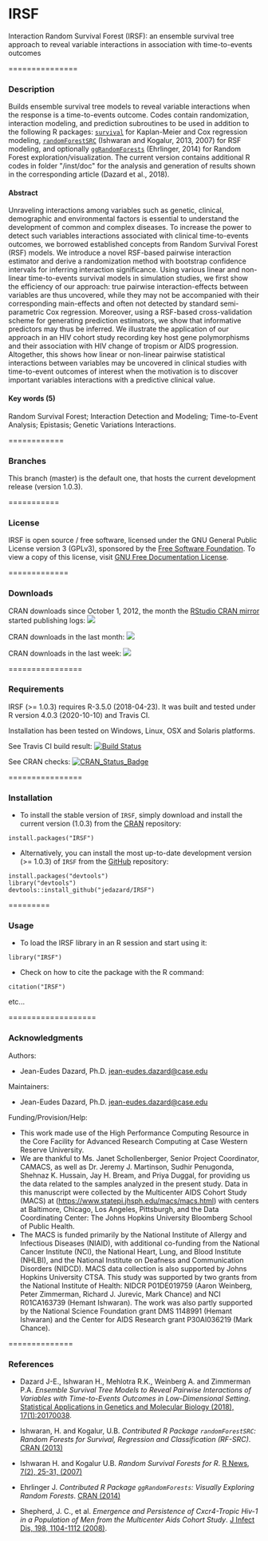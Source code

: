 # IRSF
Interaction Random Survival Forest (IRSF): an ensemble survival tree approach to reveal variable interactions in association with time-to-events outcomes


===============
### Description
Builds ensemble survival tree models to reveal variable interactions when the response is a time-to-events outcome. 
Codes contain randomization, interaction modeling, and prediction subroutines to be used in addition to the following 
R packages: [`survival`](https://CRAN.R-project.org/package=survival) for Kaplan-Meier and Cox regression modeling, 
[`randomForestSRC`](https://CRAN.R-project.org/package=randomForestSRC) (Ishwaran and Kogalur, 2013, 2007) for RSF modeling, 
and optionally [`ggRandomForests`](https://CRAN.R-project.org/package=ggRandomForests) (Ehrlinger, 2014) for Random Forest 
exploration/visualization. The current version contains additional R codes in folder "/inst/doc" for the analysis and generation 
of results shown in the corresponding article (Dazard et al., 2018).

#### Abstract
Unraveling interactions among variables such as genetic, clinical, demographic and environmental factors is essential to understand the development of common and complex diseases. To increase the power to detect such variables interactions associated with clinical time-to-events outcomes, we borrowed established concepts from Random Survival Forest (RSF) models. We introduce a novel RSF-based pairwise interaction estimator and derive a randomization method with bootstrap confidence intervals for inferring interaction significance. Using various linear and non-linear time-to-events survival models in simulation studies, we first show the efficiency of our approach: true pairwise interaction-effects between variables are thus uncovered, while they may not be accompanied with their corresponding main-effects and often not detected by standard semi-parametric Cox regression. Moreover, using a RSF-based cross-validation scheme for generating prediction estimators, we show that informative predictors may thus be inferred. We illustrate the application of our approach in an HIV cohort study recording key host gene polymorphisms and their association with HIV change of tropism or AIDS progression. Altogether, this shows how linear or non-linear pairwise statistical interactions between variables may be uncovered in clinical studies with time-to-event outcomes of interest when the motivation is to discover important variables interactions with a predictive clinical value.

#### Key words (5)
Random Survival Forest; Interaction Detection and Modeling; Time-to-Event Analysis; Epistasis; Genetic Variations Interactions.


============
### Branches

This branch (master) is the  default one, that hosts the current development release (version 1.0.3).


===========
### License

IRSF is open source / free software, licensed under the GNU General Public License version 3 (GPLv3), 
sponsored by the [Free Software Foundation](https://www.fsf.org/). To view a copy of this license, visit 
[GNU Free Documentation License](https://www.gnu.org/licenses/gpl-3.0.html).


=============
### Downloads

CRAN downloads since October 1, 2012, 
the month the [RStudio CRAN mirror](http://cran-logs.rstudio.com/) 
started publishing logs:
[![](https://cranlogs.r-pkg.org/badges/grand-total/IRSF)](https://CRAN.R-project.org/package=IRSF)

CRAN downloads in the last month:
[![](https://cranlogs.r-pkg.org/badges/last-month/IRSF)](https://CRAN.R-project.org/package=IRSF)

CRAN downloads in the last week:
[![](https://cranlogs.r-pkg.org/badges/last-week/IRSF)](https://CRAN.R-project.org/package=IRSF)


================
### Requirements

IRSF (>= 1.0.3) requires R-3.5.0 (2018-04-23). It was built and tested under R version 4.0.3 (2020-10-10) and Travis CI. 

Installation has been tested on Windows, Linux, OSX and Solaris platforms. 

See Travis CI build result:
[![Build Status](https://travis-ci.com/jedazard/IRSF.svg)](https://travis-ci.com/jedazard/IRSF)

See CRAN checks:
[![CRAN_Status_Badge](https://www.r-pkg.org/badges/version/IRSF)](https://cran.r-project.org/web/checks/check_results_IRSF.html)


================
### Installation

* To install the stable version of `IRSF`, simply download and install the current version (1.0.3) from the [CRAN](https://CRAN.R-project.org/package=IRSF) 
repository:

```{r}
install.packages("IRSF")
```

* Alternatively, you can install the most up-to-date development version (>= 1.0.3) of `IRSF` from the [GitHub](https://github.com/jedazard/IRSF) repository:

```{r}
install.packages("devtools")
library("devtools")
devtools::install_github("jedazard/IRSF")
```

=========
### Usage

* To load the IRSF library in an R session and start using it:

```{r}
library("IRSF")
```

* Check on how to cite the package with the R command:

```{r}
citation("IRSF")
```

etc...


===================
### Acknowledgments

Authors: 
   + Jean-Eudes Dazard, Ph.D. <jean-eudes.dazard@case.edu>

Maintainers: 
   + Jean-Eudes Dazard, Ph.D. <jean-eudes.dazard@case.edu>

Funding/Provision/Help:
   + This work made use of the High Performance Computing Resource in the Core Facility for Advanced Research Computing at Case Western Reserve University. 
   + We are thankful to Ms. Janet Schollenberger, Senior Project Coordinator, CAMACS, as well as Dr. Jeremy J. Martinson, Sudhir Penugonda, Shehnaz K. Hussain, Jay H. Bream, and Priya Duggal, for providing us the data related to the samples analyzed in the present study. Data in this manuscript were collected by the Multicenter AIDS Cohort Study (MACS) at (https://www.statepi.jhsph.edu/macs/macs.html) with centers at Baltimore, Chicago, Los Angeles, Pittsburgh, and the Data Coordinating Center: The Johns Hopkins University Bloomberg School of Public Health.
   + The MACS is funded primarily by the National Institute of Allergy and Infectious Diseases (NIAID), with additional co-funding from the National Cancer Institute (NCI), the National Heart, Lung, and Blood Institute (NHLBI), and the National Institute on Deafness and Communication Disorders (NIDCD). MACS data collection is also supported by Johns Hopkins University CTSA. This study was supported by two grants from the National Institute of Health: NIDCR P01DE019759 (Aaron Weinberg, Peter Zimmerman, Richard J. Jurevic, Mark Chance) and NCI R01CA163739 (Hemant Ishwaran). The work was also partly supported by the National Science Foundation grant DMS 1148991 (Hemant Ishwaran) and the Center for AIDS Research grant P30AI036219 (Mark Chance).


==============
### References

   + Dazard J-E., Ishwaran H., Mehlotra R.K., Weinberg A. and Zimmerman P.A. 
   *Ensemble Survival Tree Models to Reveal Pairwise Interactions of Variables with Time-to-Events Outcomes in Low-Dimensional Setting*. 
   [Statistical Applications in Genetics and Molecular Biology (2018), 17(1):20170038](https://doi.org/10.1515/sagmb-2017-0038).

   + Ishwaran, H. and Kogalur, U.B. 
   *Contributed R Package `randomForestSRC`: Random Forests for Survival, Regression and Classification (RF-SRC)*. 
   [CRAN (2013)](https://CRAN.R-project.org/package=randomForestSRC)

   + Ishwaran H. and Kogalur U.B. 
   *Random Survival Forests for R*. 
   [R News, 7(2), 25-31, (2007)](https://www.semanticscholar.org/paper/Random-survival-forests-Ishwaran-Kogalur/9ee2d6a8de063e2621eebc620b9d9d3d8a380374?p2df)

   + Ehrlinger J. 
   *Contributed R Package `ggRandomForests`: Visually Exploring Random Forests*. 
   [CRAN (2014)](https://CRAN.R-project.org/package=ggRandomForests)

   + Shepherd, J. C., et al. 
   *Emergence and Persistence of Cxcr4-Tropic Hiv-1 in a Population of Men from the Multicenter Aids Cohort Study*. 
   [J Infect Dis, 198, 1104-1112 (2008)](https://pubmed.ncbi.nlm.nih.gov/18783316/).

